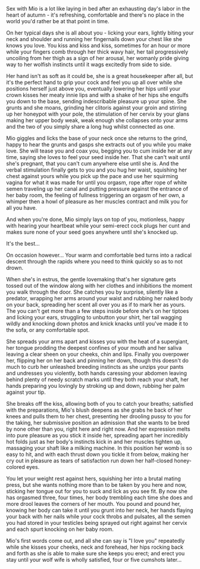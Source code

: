 Sex with Mio is a lot like laying in bed after an exhausting day's labor in the heart of autumn - it's refreshing, comfortable and there's no place in the world you'd rather be at that point in time.

On her typical days she is all about you - licking your ears, lightly biting your neck and shoulder and running her fingernails down your chest like she knows you love. You kiss and kiss and kiss, sometimes for an hour or more while your fingers comb through her thick wavy hair, her tail progressively uncoiling from her thigh as a sign of her arousal, her womanly pride giving way to her wolfish instincts until it wags excitedly from side to side.

Her hand isn't as soft as it could be, she is a great housekeeper after all, but it's the perfect hand to grip your cock and feel you up all over while she positions herself just above you, eventually lowering her hips until your crown kisses her meaty innie lips and with a shake of her hips she engulfs you down to the base, sending indescribable pleasure up your spine. She grunts and she moans, grinding her clitoris against your groin and stirring up her honeypot with your pole, the stimulation of her cervix by your glans making her upper body weak, weak enough she collapses onto your arms and the two of you simply share a long hug whilst connected as one.

Mio giggles and licks the base of your neck once she returns to the grind, happy to hear the grunts and gasps she extracts out of you while you make love. She will tease you and coax you, begging you to cum inside her at any time, saying she loves to feel your seed inside her. That she can't wait until she's pregnant, that you can't cum anywhere else until she is. And the verbal stimulation finally gets to you and you hug her waist, squishing her chest against yours while you pick up the pace and use her squirming vagina for what it was made for until you orgasm, rope after rope of white semen traveling up her canal and putting pressure against the entrance of her baby room, the feeling of fullness triggering an orgasm of her own, a whimper then a howl of pleasure as her muscles contract and milk you for all you have.

And when you're done, Mio simply lays on top of you, motionless, happy with hearing your heartbeat while your semi-erect cock plugs her cunt and makes sure none of your seed goes anywhere until she's knocked up.

It's the best...

On occasion however... Your warm and comfortable bed turns into a radical descent through the rapids where you need to think quickly so as to not drown.

When she's in estrus, the gentle lovemaking that's her signature gets tossed out of the window along with her clothes and inhibitions the moment you walk through the door. She catches you by surprise, silently like a predator, wrapping her arms around your waist and rubbing her naked body on your back, spreading her scent all over you as if to mark her as yours. The you can't get more than a few steps inside before she's on her tiptoes and licking your ears, struggling to unbutton your shirt, her tail wagging wildly and knocking down photos and knick knacks until you've made it to the sofa, or any comfortable spot.

She spreads your arms apart and kisses you with the heat of a supergiant, her tongue prodding the deepest confines of your mouth and her saliva leaving a clear sheen on your cheeks, chin and lips. Finally you overpower her, flipping her on her back and pinning her down, though this doesn't do much to curb her unleashed breeding instincts as she unzips your pants and undresses you violently, both hands caressing your abdomen leaving behind plenty of needy scratch marks until they both reach your shaft, her hands preparing you lovingly by stroking up and down, rubbing her palm against your tip.

She breaks off the kiss, allowing both of you to catch your breaths; satisfied with the preparations, Mio's blush deepens as she grabs he back of her knees and pulls them to her chest, presenting her drooling pussy to you for the taking, her submissive position an admission that she wants to be bred by none other than you, right here and right now. And her expression melts into pure pleasure as you stick it inside her, spreading apart her incredibly hot folds just as her body's instincts kick in and her muscles tighten up, massaging your shaft like a milking machine. In this position her womb is so easy to hit, and with each thrust down you tickle it from below, making her cry out in pleasure as tears of satisfaction run down her half-closed honey-colored eyes.

You let your weight rest against hers, squishing her into a brutal mating press, but she wants nothing more than to be taken by you here and now, sticking her tongue out for you to suck and lick as you see fit. By now she has orgasmed three, four times, her body trembling each time she does and more drool leaves the corners of her mouth. You pound and pound her, knowing her body can take it until you grunt into her neck, her hands flaying your back with her nails while your cock throbs and pulsates, all the semen you had stored in your testicles being sprayed out right against her cervix and each spurt knocking on her baby room.

Mio's first words come out, and all she can say is "I love you" repeatedly while she kisses your cheeks, neck and forehead, her hips rocking back and forth as she is able to make sure she keeps you erect; and erect you stay until your wolf wife is wholly satisfied, four or five cumshots later...